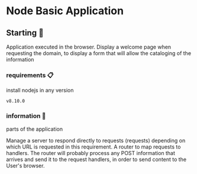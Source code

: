 # Node Basic Application

## Starting 🚀

Application executed in the browser. Display a welcome page when requesting the domain, 
to display a form that will allow the cataloging of the information

### requirements 📋

install nodejs in any version

```
v8.10.0
```

### information 🔧

parts of the application

Manage a server to respond directly to requests (requests) depending on which URL is requested in this requirement. 
A router to map requests to handlers. The router will probably process any POST information 
that arrives and send it to the request handlers, in order to send content to the User's browser.

